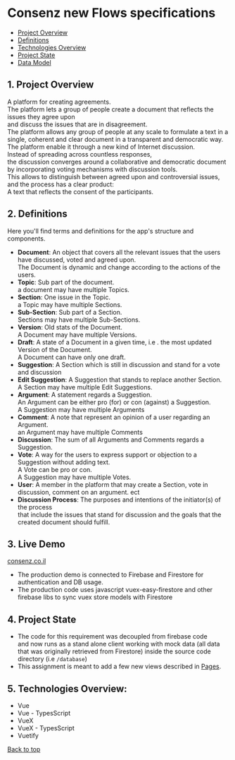 # <a id="top">Consenz new Flows specifications</a>

- [Project Overview](#project-overview)
- [Definitions](#definitions)
- [Technologies Overview](#technologies-overview)
- [Project State](#project-state)
- [Data Model](./data_model.md)

## 1. <a id="project-overview"></a>Project Overview
A platform for creating agreements.<br>
The platform lets a group of people create a document that reflects the issues they agree upon<br>
and discuss the issues that are in disagreement.<br>
The platform allows any group of people at any scale to formulate a text in a single, coherent and clear document in a transparent and democratic way.<br>
The platform enable it through a new kind of Internet discussion.<br>
Instead of spreading across countless responses,<br>
the discussion converges around a collaborative and democratic document by incorporating voting mechanisms with discussion tools.<br>
This allows to distinguish between agreed upon and controversial issues,<br>
and the process has a clear product:<br>
A text that reflects the consent of the participants.
## 2. <a id="definitions">Definitions</a>
Here you'll find terms and definitions for the app's structure and components.
- <a id="document_definition">__Document__</a>: An object that covers all the relevant issues that the users have discussed, voted and agreed upon.<br>
The Document is dynamic and change according to the actions of the users.
- __Topic__: Sub part of the document.<br>
a document may have multiple Topics.
- <a id="section_definition">__Section__</a>: One issue in the Topic.<br>
a Topic may have multiple Sections.
- __Sub-Section__: Sub part of a Section.<br>
Sections may have multiple Sub-Sections.
- __Version__: Old stats of the Document.<br>
A Document may have multiple Versions.
- __Draft__: A state of a Document in a given time, i.e . the most updated Version of the Document.<br>
A Document can have only one draft.
- <a id="suggestion_definition">__Suggestion__</a>: A Section which is still in discussion and stand for a vote and discussion
- __Edit Suggestion__: A Suggestion that stands to replace another Section.<br>
A Section may have multiple Edit Suggestions.
- <a id="argument_definition">__Argument__</a>: A statement regards a Suggestion.<br>
An Argument can be either pro (for) or con (against) a Suggestion.<br>
A Suggestion may have multiple Arguments
- __Comment__: A note that represent an opinion of a user regarding an Argument.<br>
an Argument may have multiple Comments
- __Discussion__: The sum of all Arguments and Comments regards a Suggestion.
- <a id="vote_definition">__Vote__</a>: A way for the users to express support or objection to a Suggestion without adding text.<br>
A Vote can be pro or con.<br>
A Suggestion may have multiple Votes.
- __User__: A member in the platform that may create a Section, vote in discussion, comment on an argument. ect
- __Discussion Process__: The purposes and intentions of the initiator(s) of the process<br>
that include the issues that stand for discussion and the goals that the created document should fulfill.


## 3. <a id="sitemap">Live Demo</a>
[consenz.co.il](https://consenz.co.il/#/)
- The production demo is connected to Firebase and Firestore for authentication and DB usage.
- The production code uses javascript vuex-easy-firestore and other firebase libs to sync vuex store models with Firestore

## 4. <a id="project-state"></a>Project State
- The code for this requirement was decoupled from firebase code<br>
and now runs as a stand alone client working with mock data (all data that was originally retrieved from Firestore) inside the source code directory (i.e `/database`) 
- This assignment is meant to add a few new views described in [Pages](./pages_specifications.md/#pages-description).

## 5. <a id="technologies-overview"></a>Technologies Overview:
- Vue
- Vue - TypesScript
- VueX
- VueX - TypesScript
- Vuetify

[Back to top](#top)
